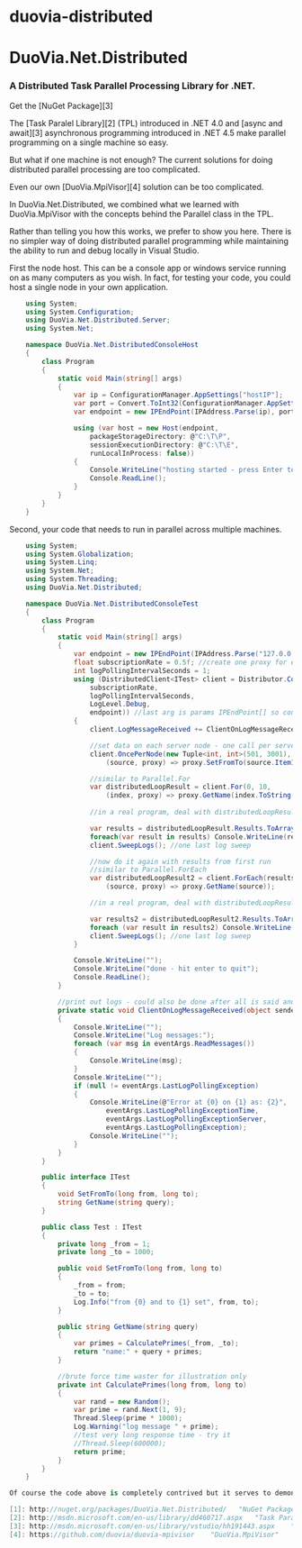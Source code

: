 duovia-distributed
==================

# DuoVia.Net.Distributed

### A Distributed Task Parallel Processing Library for .NET.

Get the [NuGet Package][3]

The [Task Paralel Library][2] (TPL) introduced in .NET 4.0 and [async and await][3] asynchronous programming introduced in .NET 4.5 make parallel programming on a single machine so easy.

But what if one machine is not enough? The current solutions for doing distributed parallel processing are too complicated.

Even our own [DuoVia.MpiVisor][4] solution can be too complicated. 

In DuoVia.Net.Distributed, we combined what we learned with DuoVia.MpiVisor with the concepts behind the Parallel class in the TPL.

Rather than telling you how this works, we prefer to show you here. There is no simpler way of doing distributed parallel programming while maintaining the ability to run and debug locally in Visual Studio.

First the node host. This can be a console app or windows service running on as many computers as you wish. In fact, for testing your code, you could host a single node in your own application.

```C#
	using System;
	using System.Configuration;
	using DuoVia.Net.Distributed.Server;
	using System.Net;

	namespace DuoVia.Net.DistributedConsoleHost
	{
		class Program
		{
			static void Main(string[] args)
			{
				var ip = ConfigurationManager.AppSettings["hostIP"];
				var port = Convert.ToInt32(ConfigurationManager.AppSettings["hostPort"]);
				var endpoint = new IPEndPoint(IPAddress.Parse(ip), port);

				using (var host = new Host(endpoint,
					packageStorageDirectory: @"C:\T\P",
					sessionExecutionDirectory: @"C:\T\E",
					runLocalInProcess: false))
				{
					Console.WriteLine("hosting started - press Enter to quit");
					Console.ReadLine();
				}
			}
		}
	}
```
Second, your code that needs to run in parallel across multiple machines.

```C#
	using System;
	using System.Globalization;
	using System.Linq;
	using System.Net;
	using System.Threading;
	using DuoVia.Net.Distributed;

	namespace DuoVia.Net.DistributedConsoleTest
	{
		class Program
		{
			static void Main(string[] args)
			{
				var endpoint = new IPEndPoint(IPAddress.Parse("127.0.0.1"), 9096);
				float subscriptionRate = 0.5f; //create one proxy for every two logical processors on each node
				int logPollingIntervalSeconds = 1;
				using (DistributedClient<ITest> client = Distributor.Connect<ITest>(typeof(Test), 
					subscriptionRate, 
					logPollingIntervalSeconds, 
					LogLevel.Debug, 
					endpoint)) //last arg is params IPEndPoint[] so connect to all node servers you want
				{
					client.LogMessageReceived += ClientOnLogMessageReceived;

					//set data on each server node - one call per server node
					client.OncePerNode(new Tuple<int, int>(501, 3001), 
						(source, proxy) => proxy.SetFromTo(source.Item1, source.Item2));

					//similar to Parallel.For
					var distributedLoopResult = client.For(0, 10, 
						(index, proxy) => proxy.GetName(index.ToString(CultureInfo.InvariantCulture)));
						
					//in a real program, deal with distributedLoopResult.Exceptions if any

					var results = distributedLoopResult.Results.ToArray();
					foreach(var result in results) Console.WriteLine(result);
					client.SweepLogs(); //one last log sweep

					//now do it again with results from first run
					//similar to Parallel.ForEach
					var distributedLoopResult2 = client.ForEach(results, 
						(source, proxy) => proxy.GetName(source));

					//in a real program, deal with distributedLoopResult2.Exceptions if any

					var results2 = distributedLoopResult2.Results.ToArray();
					foreach (var result in results2) Console.WriteLine(result);
					client.SweepLogs(); //one last log sweep
				}

				Console.WriteLine("");
				Console.WriteLine("done - hit enter to quit");
				Console.ReadLine();
			}

			//print out logs - could also be done after all is said and done, ignoring this event
			private static void ClientOnLogMessageReceived(object sender, LogMessageEventArgs eventArgs)
			{
				Console.WriteLine("");
				Console.WriteLine("Log messages:");
				foreach (var msg in eventArgs.ReadMessages())
				{
					Console.WriteLine(msg);    
				}
				Console.WriteLine("");
				if (null != eventArgs.LastLogPollingException)
				{
					Console.WriteLine(@"Error at {0} on {1} as: {2}", 
						eventArgs.LastLogPollingExceptionTime, 
						eventArgs.LastLogPollingExceptionServer, 
						eventArgs.LastLogPollingException);
					Console.WriteLine("");
				}
			}
		}

		public interface ITest
		{
			void SetFromTo(long from, long to);
			string GetName(string query);
		}

		public class Test : ITest
		{
			private long _from = 1;
			private long _to = 1000;

			public void SetFromTo(long from, long to)
			{
				_from = from;
				_to = to;
				Log.Info("from {0} and to {1} set", from, to);
			}

			public string GetName(string query)
			{
				var primes = CalculatePrimes(_from, _to);
				return "name:" + query + primes;
			}

			//brute force time waster for illustration only
			private int CalculatePrimes(long from, long to)
			{
				var rand = new Random();
				var prime = rand.Next(1, 9);
				Thread.Sleep(prime * 1000);
				Log.Warning("log message " + prime);
				//test very long response time - try it
				//Thread.Sleep(600000); 
				return prime;
			}
		}
	}

Of course the code above is completely contrived but it serves to demonstrate just how easy it is to use the DuoVia.Net.Distribued libary.

[1]: http://nuget.org/packages/DuoVia.Net.Distributed/   "NuGet Package"
[2]: http://msdn.microsoft.com/en-us/library/dd460717.aspx   "Task Paralel Library"
[3]: http://msdn.microsoft.com/en-us/library/vstudio/hh191443.aspx    "async and await"
[4]: https://github.com/duovia/duovia-mpivisor    "DuoVia.MpiVisor"


